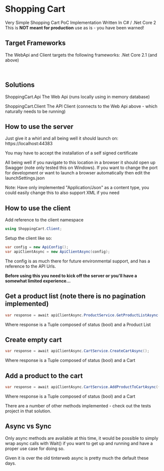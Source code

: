 # Shopping Cart
Very Simple Shopping Cart PoC Implementation Written In C# / .Net Core 2
This is <b>NOT meant for production</b> use as is - you have been warned!
<br />

## Target Frameworks

The WebApi and Client targets the following frameworks: 
	.Net Core 2.1 (and above)

<br />

## Solutions

ShoppingCart.Api	The Web Api (runs locally using in memory database)

ShoppingCart.Client	The API Client (connects to the Web Api above - which naturally needs to be running)


## How to use the server
Just give it a whirl and all being well it should launch on:
	https://localhost:44383

You may have to accept the installation of a self signed certificate

All being well if you navigate to this location in a browser it should open up Swagger (note only tested this on Windows).
If you want to change the port for development or want to launch a browser automatically then edit the launchSettings.json


Note: Have only implemented "Application/Json" as a content type, you could easily change this to also support XML if you need


## How to use the client

Add reference to the client namespace
```csharp
using ShoppingCart.Client;
```

Setup the client like so:
```csharp
var config = new ApiConfig();
var apiClientAsync = new ApiClientAsync(config);
```
The config is as much there for future environmental support, and has a reference to the API Urls.


<b>Before using this you need to kick off the server or you'll have a somewhat limited experience...</b>


## Get a product list (note there is no pagination implemented)

```csharp
var response = await apiClientAsync.ProductService.GetProductListAsync();
```

Where response is a Tuple composed of status (bool) and a Product List


## Create empty cart

```csharp
var response = await apiClientAsync.CartService.CreateCartAsync();
```

Where response is a Tuple composed of status (bool) and a Cart


## Add a product to the cart

```csharp
var response = await apiClientAsync.CartService.AddProductToCartAsync({product}, {quantity});
```

Where response is a Tuple composed of status (bool) and a Cart

There are a number of other methods implemented - check out the tests project in that solution.

## Async vs Sync
Only async methods are available at this time, it would be possible to simply wrap async calls with Wait() if you want to get up and running and have a proper use case for doing so.

Given it is over the old tinterweb async is pretty much the default these days.


